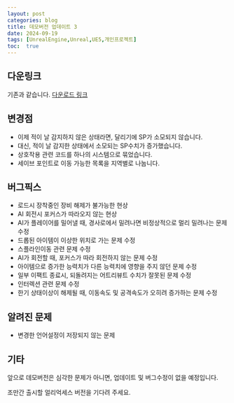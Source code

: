 ```yaml
---
layout: post
categories: blog
title: 데모버전 업데이트 3
date: 2024-09-19
tags: [UnrealEngine,Unreal,UE5,개인프로젝트]
toc:  true
---
```


## 다운링크
기존과 같습니다.
[다운로드 링크](https://bu30808.itch.io/project-sjhg/devlog/801672/240919-demo-update-bugfix)

## 변경점
- 이제 적이 날 감지하지 않은 상태라면, 달리기에 SP가 소모되지 않습니다.
- 대신, 적이 날 감지한 상태에서 소모되는 SP수치가 증가했습니다.
- 상호작용 관련 코드를 하나의 시스템으로 묶었습니다.
- 세이브 포인트로 이동 가능한 목록을 지역별로 나눕니다.

## 버그픽스
- 로드시 장착중인 장비 해제가 불가능한 현상
- AI 회전시 포커스가 따라오지 않는 현상
- AI가 플레이어를 밀어낼 때, 경사로에서 밀려나면 비정상적으로 멀리 밀려나는 문제 수정
- 드롭된 아이템이 이상한 위치로 가는 문제 수정
- 스플라인이동 관련 문제 수정
- AI가 회전할 때, 포커스가 따라 회전하지 않는 문제 수정
- 아이템으로 증가한 능력치가 다른 능력치에 영향을 주지 않던 문제 수정
- 일부 이팩트 종료시, 되돌려지는 어트리뷰트 수치가 잘못된 문제 수정
- 인터렉션 관련 문제 수정
- 한기 상태이상이 해제될 때, 이동속도 및 공격속도가 오히려 증가하는 문제 수정

## 알려진 문제
- 변경한 언어설정이 저장되지 않는 문제

## 기타
앞으로 데모버전은 심각한 문제가 아니면, 업데이트 및 버그수정이 없을 예정입니다.   

조만간 출시할 얼리억세스 버전을 기다려 주세요.
